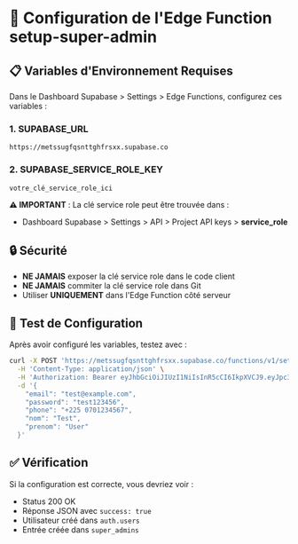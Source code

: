 # 🔧 Configuration de l'Edge Function setup-super-admin

## 📋 Variables d'Environnement Requises

Dans le Dashboard Supabase > Settings > Edge Functions, configurez ces variables :

### 1. SUPABASE_URL
```
https://metssugfqsnttghfrsxx.supabase.co
```

### 2. SUPABASE_SERVICE_ROLE_KEY
```
votre_clé_service_role_ici
```

**⚠️ IMPORTANT** : La clé service role peut être trouvée dans :
- Dashboard Supabase > Settings > API > Project API keys > **service_role**

## 🔒 Sécurité

- **NE JAMAIS** exposer la clé service role dans le code client
- **NE JAMAIS** commiter la clé service role dans Git
- Utiliser **UNIQUEMENT** dans l'Edge Function côté serveur

## 🧪 Test de Configuration

Après avoir configuré les variables, testez avec :

```bash
curl -X POST 'https://metssugfqsnttghfrsxx.supabase.co/functions/v1/setup-super-admin' \
  -H 'Content-Type: application/json' \
  -H 'Authorization: Bearer eyJhbGciOiJIUzI1NiIsInR5cCI6IkpXVCJ9.eyJpc3MiOiJzdXBhYmFzZSIsInJlZiI6Im1ldHNzdWdmcXNudHRnaGZyc3h4Iiwicm9sZSI6ImFub24iLCJpYXQiOjE3NTI4NDk5NjEsImV4cCI6MjA2ODQyNTk2MX0.Vc0yDgzSe6iAfgUHezVKQMm4qvzMRRjCIrTTndpE1k8' \
  -d '{
    "email": "test@example.com",
    "password": "test123456",
    "phone": "+225 0701234567",
    "nom": "Test",
    "prenom": "User"
  }'
```

## ✅ Vérification

Si la configuration est correcte, vous devriez voir :
- Status 200 OK
- Réponse JSON avec `success: true`
- Utilisateur créé dans `auth.users`
- Entrée créée dans `super_admins`
